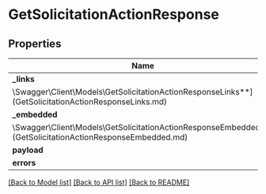 # GetSolicitationActionResponse

## Properties

Name | Type | Description | Notes
------------ | ------------- | ------------- | -------------
**_links** | [**
\Swagger\Client\Models\GetSolicitationActionResponseLinks**](GetSolicitationActionResponseLinks.md) |  | [optional]
**_embedded** | [**
\Swagger\Client\Models\GetSolicitationActionResponseEmbedded**](GetSolicitationActionResponseEmbedded.md) |  | [optional]
**payload** | [**\Swagger\Client\Models\SolicitationsAction**](SolicitationsAction.md) |  | [optional]
**errors** | [**\Swagger\Client\Models\ErrorList**](ErrorList.md) |  | [optional]

[[Back to Model list]](../../README.md#documentation-for-models) [[Back to API list]](../../README.md#documentation-for-api-endpoints) [[Back to README]](../../README.md)

